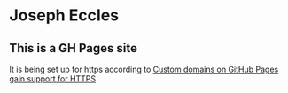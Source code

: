 # Joseph Eccles
## This is a GH Pages site
It is being set up for https according to 
[Custom domains on GitHub Pages gain support for HTTPS](https://blog.github.com/2018-05-01-github-pages-custom-domains-https/)


